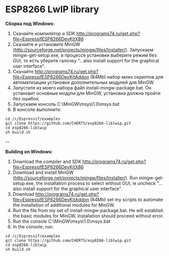 ESP8266 LwIP library
====================

<b>Сборка под Windows:</b><br>
1. Скачайте компилятор и SDK http://programs74.ru/get.php?file=EspressifESP8266DevKitX86<br>
2. Скачайте и установите MinGW (http://sourceforge.net/projects/mingw/files/Installer/). Запускаем mingw-get-setup.exe, в процессе установки выберите режим без GUI, то есть уберите галочку "...also install support for the graphical user interface".<br>
3. Скачайте http://programs74.ru/get.php?file=EspressifESP8266DevKitAddon (84Mb) набор моих скриптов для автоматизации установки дополнительных модулей для MinGW.<br>
4. Запустите из моего набора файл install-mingw-package.bat. Он установит основные модули для MinGW, установка должна пройти без ошибок.<br>
5. Запускаем консоль C:\MinGW\msys\1.0\msys.bat<br>
6. В консоле выполните:<br>
```
cd /c/Espressif/examples
git clone https://github.com/CHERTS/esp8266-liblwip.git
cd esp8266-liblwip
sh build.sh
```
--

<b>Building on Windows:</b><br>
1. Download the compiler and SDK http://programs74.ru/get.php?file=EspressifESP8266DevKitX86<br>
2. Download and install MinGW (http://sourceforge.net/projects/mingw/files/Installer/). Run mingw-get-setup.exe, the installation process to select without GUI, ie uncheck "... also install support for the graphical user interface".<br>
3. Download http://programs74.ru/get.php?file=EspressifESP8266DevKitAddon (84Mb) set my scripts to automate the installation of additional modules for MinGW.<br>
4. Run the file from my set of install-mingw-package.bat. He will establish the basic modules for MinGW, installation should proceed without error.<br>
5. Run the console C:\MinGW\msys\1.0\msys.bat<br>
6. In the console, run:<br>
```
cd /c/Espressif/examples
git clone https://github.com/CHERTS/esp8266-liblwip.git
cd esp8266-liblwip
sh build.sh
```
